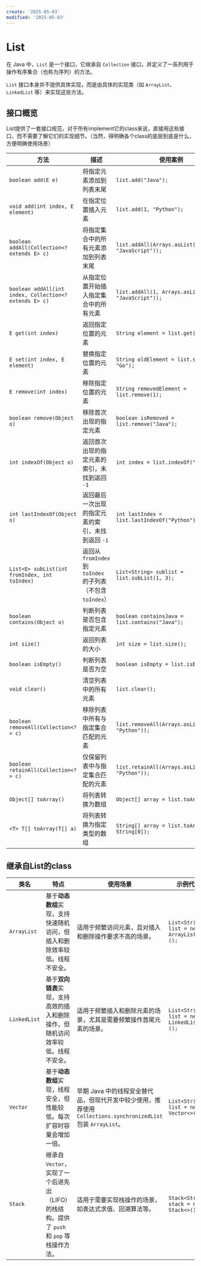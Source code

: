 ```yaml
---
create: '2025-05-03'
modified: '2025-05-03'
---
```


# List

在 Java 中，`List` 是一个接口，它继承自 `Collection` 接口，并定义了一系列用于操作有序集合（也称为序列）的方法。

`List` 接口本身并不提供具体实现，而是由具体的实现类（如 `ArrayList`、`LinkedList` 等）来实现这些方法。

## 接口概览

List提供了一套接口规范，对于所有implement它的class来说，直接用这些接口，而不需要了解它们的实现细节。（当然，得明确各个class的底层到底是什么，方便明确使用场景）

| 方法                                                   | 描述                                                         | 使用案例                                              |
| ------------------------------------------------------ | ------------------------------------------------------------ | ----------------------------------------------------- |
| `boolean add(E e)`                                     | 将指定元素添加到列表末尾                                     | `list.add("Java");`                                   |
| `void add(int index, E element)`                       | 在指定位置插入元素                                           | `list.add(1, "Python");`                              |
| `boolean addAll(Collection<? extends E> c)`            | 将指定集合中的所有元素添加到列表末尾                         | `list.addAll(Arrays.asList("C++", "JavaScript"));`    |
| `boolean addAll(int index, Collection<? extends E> c)` | 从指定位置开始插入指定集合中的所有元素                       | `list.addAll(1, Arrays.asList("C++", "JavaScript"));` |
| `E get(int index)`                                     | 返回指定位置的元素                                           | `String element = list.get(1);`                       |
| `E set(int index, E element)`                          | 替换指定位置的元素                                           | `String oldElement = list.set(1, "Go");`              |
| `E remove(int index)`                                  | 移除指定位置的元素                                           | `String removedElement = list.remove(1);`             |
| `boolean remove(Object o)`                             | 移除首次出现的指定元素                                       | `boolean isRemoved = list.remove("Java");`            |
| `int indexOf(Object o)`                                | 返回首次出现的指定元素的索引，未找到返回 `-1`                | `int index = list.indexOf("Python");`                 |
| `int lastIndexOf(Object o)`                            | 返回最后一次出现的指定元素的索引，未找到返回 `-1`            | `int lastIndex = list.lastIndexOf("Python");`         |
| `List<E> subList(int fromIndex, int toIndex)`          | 返回从 `fromIndex` 到 `toIndex` 的子列表（不包含 `toIndex`） | `List<String> sublist = list.subList(1, 3);`          |
| `boolean contains(Object o)`                           | 判断列表是否包含指定元素                                     | `boolean containsJava = list.contains("Java");`       |
| `int size()`                                           | 返回列表的大小                                               | `int size = list.size();`                             |
| `boolean isEmpty()`                                    | 判断列表是否为空                                             | `boolean isEmpty = list.isEmpty();`                   |
| `void clear()`                                         | 清空列表中的所有元素                                         | `list.clear();`                                       |
| `boolean removeAll(Collection<?> c)`                   | 移除列表中所有与指定集合匹配的元素                           | `list.removeAll(Arrays.asList("Java", "Python"));`    |
| `boolean retainAll(Collection<?> c)`                   | 仅保留列表中与指定集合匹配的元素                             | `list.retainAll(Arrays.asList("Java", "Python"));`    |
| `Object[] toArray()`                                   | 将列表转换为数组                                             | `Object[] array = list.toArray();`                    |
| `<T> T[] toArray(T[] a)`                               | 将列表转换为指定类型的数组                                   | `String[] array = list.toArray(new String[0]);`       |

## 继承自List的class

| 类名         | 特点                                                         | 使用场景                                                     | 示例代码                                  |
| ------------ | ------------------------------------------------------------ | ------------------------------------------------------------ | ----------------------------------------- |
| `ArrayList`  | 基于**动态数组**实现，支持快速随机访问，但插入和删除效率较低。线程不安全。 | 适用于频繁访问元素，且对插入和删除操作要求不高的场景。       | `List<String> list = new ArrayList<>();`  |
| `LinkedList` | 基于**双向链表**实现，支持高效的插入和删除操作，但随机访问效率较低。线程不安全。 | 适用于频繁插入和删除元素的场景，尤其是需要频繁操作首尾元素的场景。 | `List<String> list = new LinkedList<>();` |
| `Vector`     | 基于**动态数组**实现，线程安全，但性能较低。每次扩容时容量会增加一倍。 | 早期 Java 中的线程安全替代品，但现代开发中较少使用，推荐使用 `Collections.synchronizedList` 包装 `ArrayList`。 | `List<String> list = new Vector<>();`     |
| `Stack`      | 继承自 `Vector`，实现了一个后进先出（LIFO）的栈结构。提供了 `push` 和 `pop` 等栈操作方法。 | 适用于需要实现栈操作的场景，如表达式求值、回溯算法等。       | `Stack<String> stack = new Stack<>();`    |